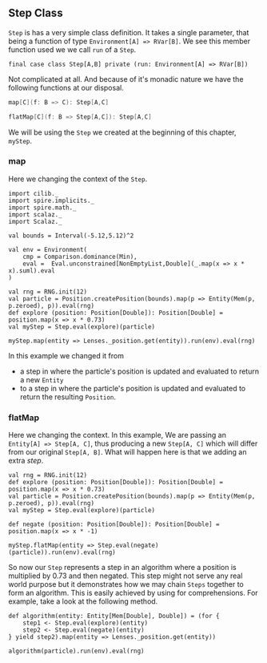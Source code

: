 ## Step Class

`Step` is has a very simple class definition.  It takes a single
parameter, that being a function of type `Environment[A] => RVar[B]`.
We see this member function used we we call `run` of a `Step`.

```
final case class Step[A,B] private (run: Environment[A] => RVar[B])
```

Not complicated at all.  And because of it's monadic nature we have
the following functions at our disposal.

```scala
map[C](f: B => C): Step[A,C]

flatMap[C](f: B => Step[A,C]): Step[A,C]
```

We will be using the `Step` we created at the beginning of this
chapter, `myStep`.

### map

Here we changing the context of the `Step`.

```tut:book:invisible
import cilib._
import spire.implicits._
import spire.math._
import scalaz._
import Scalaz._

val bounds = Interval(-5.12,5.12)^2

val env = Environment(
    cmp = Comparison.dominance(Min),
    eval =  Eval.unconstrained[NonEmptyList,Double](_.map(x => x * x).suml).eval
)

val rng = RNG.init(12)
val particle = Position.createPosition(bounds).map(p => Entity(Mem(p, p.zeroed), p)).eval(rng)
def explore (position: Position[Double]): Position[Double] = position.map(x => x * 0.73)
val myStep = Step.eval(explore)(particle)
```
```tut:book
myStep.map(entity => Lenses._position.get(entity)).run(env).eval(rng)
```

In this example we changed it from

- a step in where the particle's position is updated and evaluated to
  return a new `Entity`
- to a step in where the particle's position is updated and evaluated
  to return the resulting `Position`.

### flatMap

Here we changing the context.  In this example, We are passing an
`Entity[A] => Step[A, C]`, thus producing a new `Step[A, C]` which
will differ from our original `Step[A, B]`.  What will happen here is
that we adding an extra *step*.


```tut:book:silent
val rng = RNG.init(12)
def explore (position: Position[Double]): Position[Double] = position.map(x => x * 0.73)
val particle = Position.createPosition(bounds).map(p => Entity(Mem(p, p.zeroed), p)).eval(rng)
val myStep = Step.eval(explore)(particle)

def negate (position: Position[Double]): Position[Double] = position.map(x => x * -1)
```
```tut:book
myStep.flatMap(entity => Step.eval(negate)(particle)).run(env).eval(rng)
```

So now our `Step` represents a step in an algorithm where a position
is multiplied by 0.73 and then negated.  This step might not serve any
real world purpose but it demonstrates how we may chain `Steps`
together to form an algorithm.  This is easily achieved by using for
comprehensions.  For example, take a look at the following method.

```tut:book
def algorithm(entity: Entity[Mem[Double], Double]) = (for {
    step1 <- Step.eval(explore)(entity)
    step2 <- Step.eval(negate)(entity)
} yield step2).map(entity => Lenses._position.get(entity))

algorithm(particle).run(env).eval(rng)
```
